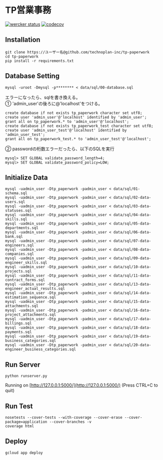 TP営業事務
==============
[![wercker status](https://app.wercker.com/status/1d08c3dd2718861b36c1680c228dfb92/s/master "wercker status")](https://app.wercker.com/project/byKey/1d08c3dd2718861b36c1680c228dfb92)
[![codecov](https://codecov.io/gh/technoplan-inc/tp-paperwork/branch/master/graph/badge.svg?token=SU2rTsmyVx)](https://codecov.io/gh/technoplan-inc/tp-paperwork)

Installation
------------
```
git clone https://ユーザー名@github.com/technoplan-inc/tp-paperwork
cd tp-paperwork
pip install -r requirements.txt
```


Database Setting
----------------------------
```
mysql -uroot -Dmysql -p******** < data/sql/00-database.sql
```
エラーになったら、sqlを書き換える。  
① 'admin_user'の後ろに@'localhost'をつける。  
```mysql
create database if not exists tp_paperwork character set utf8;
create user 'admin_user'@'localhost' identified by 'admin_user';
grant all on tp_paperwork.* to 'admin_user'@'localhost';
create database if not exists tp_paperwork_test character set utf8;
create user 'admin_user_test'@'localhost' identified by 'admin_user_test';
grant all on tp_paperwork_test.* to 'admin_user_test'@'localhost';
```

② passwordの桁数エラーだったら、以下のSQLを実行
```mysql
mysql> SET GLOBAL validate_password_length=4;
mysql> SET GLOBAL validate_password_policy=LOW;
```


Initialize Data
----------------------------
```
mysql -uadmin_user -Dtp_paperwork -padmin_user < data/sql/01-schema.sql
mysql -uadmin_user -Dtp_paperwork -padmin_user < data/sql/02-data-users.sql
mysql -uadmin_user -Dtp_paperwork -padmin_user < data/sql/03-data-statuses.sql
mysql -uadmin_user -Dtp_paperwork -padmin_user < data/sql/04-data-skills.sql
mysql -uadmin_user -Dtp_paperwork -padmin_user < data/sql/05-data-departments.sql
mysql -uadmin_user -Dtp_paperwork -padmin_user < data/sql/06-data-bank.sql
mysql -uadmin_user -Dtp_paperwork -padmin_user < data/sql/07-data-engineers.sql
mysql -uadmin_user -Dtp_paperwork -padmin_user < data/sql/08-data-companies.sql
mysql -uadmin_user -Dtp_paperwork -padmin_user < data/sql/09-data-engineer_skills.sql
mysql -uadmin_user -Dtp_paperwork -padmin_user < data/sql/10-data-projects.sql
mysql -uadmin_user -Dtp_paperwork -padmin_user < data/sql/11-data-contract_forms.sql
mysql -uadmin_user -Dtp_paperwork -padmin_user < data/sql/13-data-engineer_actual_results.sql
mysql -uadmin_user -Dtp_paperwork -padmin_user < data/sql/14-data-estimation_sequence.sql
mysql -uadmin_user -Dtp_paperwork -padmin_user < data/sql/15-data-attachments.sql
mysql -uadmin_user -Dtp_paperwork -padmin_user < data/sql/16-data-project_attachments.sql
mysql -uadmin_user -Dtp_paperwork -padmin_user < data/sql/17-data-billings.sql
mysql -uadmin_user -Dtp_paperwork -padmin_user < data/sql/18-data-payments.sql
mysql -uadmin_user -Dtp_paperwork -padmin_user < data/sql/19-data-business_categories.sql
mysql -uadmin_user -Dtp_paperwork -padmin_user < data/sql/20-data-engineer_business_categories.sql
```


Run Server
----------------------------
```
python runserver.py
```
Running on [http://127.0.0.1:5000/](http://127.0.0.1:5000/) (Press CTRL+C to quit)


Run Test
-----------------------------
```
nosetests --cover-tests --with-coverage --cover-erase --cover-package=application --cover-branches -v
coverage html
```


Deploy
-----------------------------
```
gcloud app deploy
```
